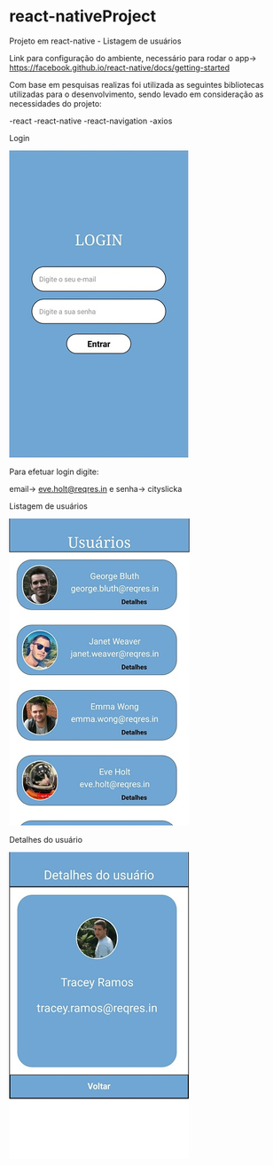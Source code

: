 # react-nativeProject
Projeto em react-native - Listagem de usuários

Link para configuração do ambiente, necessário para rodar o app-> https://facebook.github.io/react-native/docs/getting-started

Com base em pesquisas realizas foi utilizada as seguintes bibliotecas utilizadas para o desenvolvimento,
sendo levado em consideração as necessidades do projeto:

-react 
-react-native 
-react-navigation 
-axios

Login

![login](https://github.com/DavidBitencourt/react-nativeProject/blob/master/login.jpg)

Para efetuar login  digite:

email-> eve.holt@reqres.in e senha-> cityslicka

Listagem de usuários

![listUsers](https://github.com/DavidBitencourt/react-nativeProject/blob/master/listaUsuarios.jpg)

Detalhes do usuário

![detalheUsuario](https://github.com/DavidBitencourt/react-nativeProject/blob/master/detalheUsuario.jpg)

